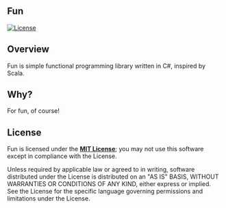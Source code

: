 ## Fun

[![License](https://img.shields.io/badge/license-MIT-lightgrey.svg)](https://raw.githubusercontent.com/sungiant/fun/master/LICENSE)

## Overview

Fun is simple functional programming library written in C#, inspired by Scala.

## Why?

For fun, of course!

## License

Fun is licensed under the **[MIT License][mit]**; you may not use this software except in compliance with the License.

Unless required by applicable law or agreed to in writing, software
distributed under the License is distributed on an "AS IS" BASIS,
WITHOUT WARRANTIES OR CONDITIONS OF ANY KIND, either express or implied.
See the License for the specific language governing permissions and
limitations under the License.

[mit]: https://raw.githubusercontent.com/sungiant/fun/master/LICENSE
[fun_nuget]: https://www.nuget.org/packages/Fun/
[sources]: https://github.com/sungiant/fun/tree/master/source/fun/src/main/cs

